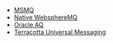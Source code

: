 
 - [MSMQ](cookbook-msmq.md)
 - [Native WebsphereMQ](cookbook-native-wmq.md)
 - [Oracle AQ](cookbook-oracleaq.md)
 - [Terracotta Universal Messaging](cookbook-terracotta-um.md)
